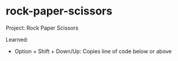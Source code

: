 # rock-paper-scissors

Project: Rock Paper Scissors

Learned:

- Option + Shift + Down/Up: Copies line of code below or above
